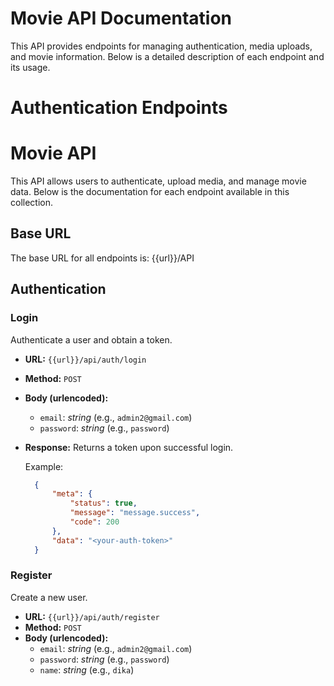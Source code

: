 
# Movie API Documentation

This API provides endpoints for managing authentication, media uploads, and movie information. Below is a detailed description of each endpoint and its usage.


# Authentication Endpoints

# Movie API

This API allows users to authenticate, upload media, and manage movie data. Below is the documentation for each endpoint available in this collection.

## Base URL
The base URL for all endpoints is: {{url}}/API


## Authentication

### Login
Authenticate a user and obtain a token.

- **URL:** `{{url}}/api/auth/login`
- **Method:** `POST`
- **Body (urlencoded):**
  - `email`: _string_ (e.g., `admin2@gmail.com`)
  - `password`: _string_ (e.g., `password`)
- **Response:** Returns a token upon successful login.
  
  Example:
  ```json
    {
        "meta": {
            "status": true,
            "message": "message.success",
            "code": 200
        },
        "data": "<your-auth-token>"
    }


### Register
Create a new user.

- **URL:** `{{url}}/api/auth/register`
- **Method:** `POST`
- **Body (urlencoded):**
    -   `email`: _string_ (e.g., `admin2@gmail.com`)
    -   `password`: _string_ (e.g., `password`)
    -   `name`: _string_ (e.g., `dika`)
